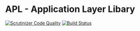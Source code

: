 APL - Application Layer Libary
==============================

[![Scrutinizer Code Quality](https://scrutinizer-ci.com/g/smoench/apl/badges/quality-score.png?s=a2eb1266c5e760b6527cda270d06a21dbeb64367)](https://scrutinizer-ci.com/g/smoench/apl/)
[![Build Status](https://travis-ci.org/smoench/apl.svg?branch=master)](https://travis-ci.org/smoench/apl)
